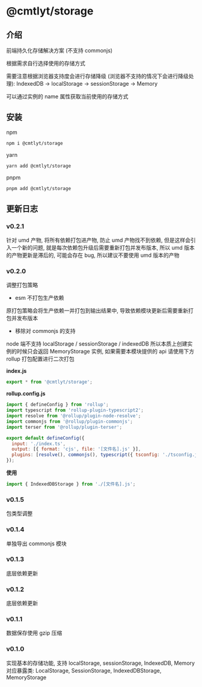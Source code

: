 # @cmtlyt/storage

## 介绍

前端持久化存储解决方案 (不支持 commonjs)

根据需求自行选择使用的存储方式

需要注意根据浏览器支持度会进行存储降级 (浏览器不支持的情况下会进行降级处理): IndexedDB -> localStorage -> sessionStorage -> Memory

可以通过实例的 name 属性获取当前使用的存储方式

## 安装

npm

```bash
npm i @cmtlyt/storage
```

yarn

```bash
yarn add @cmtlyt/storage
```

pnpm

```bash
pnpm add @cmtlyt/storage
```

## 更新日志

### v0.2.1

针对 umd 产物, 将所有依赖打包进产物, 防止 umd 产物找不到依赖, 但是这样会引入一个新的问题, 就是每次依赖包升级后需要重新打包并发布版本, 所以 umd 版本的产物更新是滞后的, 可能会存在 bug, 所以建议不要使用 umd 版本的产物

### v0.2.0

调整打包策略

- esm 不打包生产依赖

原打包策略会将生产依赖一并打包到输出结果中, 导致依赖模块更新后需要重新打包并发布版本

- 移除对 commonjs 的支持

node 端不支持 localStorage / sessionStorage / indexedDB 所以本质上创建实例的时候只会返回 MemoryStorage 实例, 如果需要本模块提供的 api 请使用下方 rollup 打包配置进行二次打包

**index.js**

```js
export * from '@cmtlyt/storage';
```

**rollup.config.js**

```js
import { defineConfig } from 'rollup';
import typescript from 'rollup-plugin-typescript2';
import resolve from '@rollup/plugin-node-resolve';
import commonjs from '@rollup/plugin-commonjs';
import terser from '@rollup/plugin-terser';

export default defineConfig({
  input: './index.ts',
  output: [{ format: 'cjs', file: '[文件名].js' }],
  plugins: [resolve(), commonjs(), typescript({ tsconfig: './tsconfig.json' }), terser()],
});
```

**使用**

```js
import { IndexedDBStorage } from './[文件名].js';
```

### v0.1.5

包类型调整

### v0.1.4

单独导出 commonjs 模块

### v0.1.3

底层依赖更新

### v0.1.2

底层依赖更新

### v0.1.1

数据保存使用 gzip 压缩

### v0.1.0

实现基本的存储功能, 支持 localStorage, sessionStorage, IndexedDB, Memory
对应暴露类: LocalStorage, SessionStorage, IndexedDBStorage, MemoryStorage
